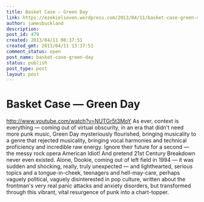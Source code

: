 ```yaml
---
title: Basket Case — Green Day
link: https://ezekielseven.wordpress.com/2013/04/11/basket-case-green-day/
author: jamesbuckland
description: 
post_id: 479
created: 2013/04/11 08:37:51
created_gmt: 2013/04/11 13:37:51
comment_status: open
post_name: basket-case-green-day
status: publish
post_type: post
layout: post
---
```


# Basket Case — Green Day

http://www.youtube.com/watch?v=NUTGr5t3MoY As ever, context is everything — coming out of virtual obscurity, in an era that didn't need more punk music, Green Day mysteriously flourished, bringing musicality to a genre that rejected musicality, bringing vocal harmonies and technical proficiency and incredible raw energy. Ignore their future for a second — the messy rock opera American Idiot! And pretend 21st Century Breakdown never even existed. Alone, Dookie, coming out of left field in 1994 — it was sudden and shocking, really, truly unexpected — and lighthearted, serious topics and a tongue-in-cheek, teenagers and hell-may-care, perhaps vaguely political, vaguely disinterested in pop culture, written about the frontman's very real panic attacks and anxiety disorders, but transformed through this vibrant, vital resurgence of punk into a chart-topper.